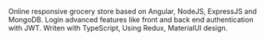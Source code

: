 Online responsive grocery store based on Angular, NodeJS, ExpressJS and MongoDB.
Login advanced features like front and back end authentication with JWT.
Writen with TypeScript, Using Redux, MaterialUI design.